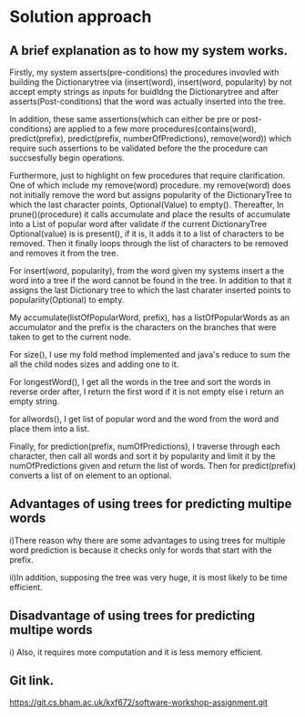 # Solution approach

## A brief explanation as to how my system works.
Firstly, my system asserts(pre-conditions) the procedures invovled with building the Dictionarytree via (insert(word), insert(word, popularity) by not accept empty strings as inputs for buidldng the Dictionarytree and after asserts(Post-conditions) that the word was actually inserted into the tree. 

In addition, these same assertions(which can either be pre or post-conditions) are applied to a few more procedures(contains(word), predict(prefix), predict(prefix, numberOfPredictions), remove(word)) which require such assertions to be validated before the the procedure can succsesfully begin operations.   

Furthermore, just to highlight on few procedures that require clarification. One of which include my remove(word) procedure. my remove(word) does not initially remove the word but assigns popularity of the DictionaryTree to which the last character points, Optional(Value) to empty(). Thereafter, In prune()(procedure) it calls accumulate and place the results of accumulate into a List of popular word after validate if the current DictionaryTree Optional(value) is is present(), if it is, it adds it to a list of characters to be removed. Then it finally loops through the list of characters to be removed and removes it from the tree. 

For insert(word, popularity), from the word given my systems insert a the word into a tree if the word cannot be found in the tree. In addition to that it assigns the last Dictionary tree to which the last charater inserted points to populariity(Optional) to empty.      


My accumulate(listOfPopularWord, prefix), has a listOfPopularWords as an accumulator and the prefix is the characters on the branches that were taken to get to the current node.

For size(), I use my fold method implemented and java's reduce to sum the all the child nodes sizes and  adding one to it.

For longestWord(), I get all the words in the tree and sort the words in reverse order after, I return the first word if it is not empty else i return an empty string.

for allwords(), I get list of popular word and the word from the word and place them into a list.

Finally, for prediction(prefix, numOfPredictions), I traverse through each character, then call all words and sort it by popularity and limit it by the numOfPredictions given and return the list of words. Then for predict(prefix) converts a list of on element to an optional.


## Advantages of using trees for predicting multipe words

i)There reason why there are some advantages to using trees for multiple word prediction is because it checks only for words that start with the prefix. 

ii)In addition, supposing the tree was very huge, it is most likely to be time efficient. 


## Disadvantage of using trees for predicting multipe words

i) Also, it requires more computation and it is less memory efficient.

## Git link.
https://git.cs.bham.ac.uk/kxf672/software-workshop-assignment.git

